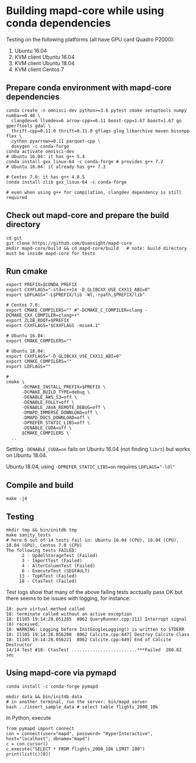 
# Building mapd-core while using conda dependencies

Testing on the following platforms (all have GPU card Quadro P2000):

1. Ubuntu 16.04
2. KVM client Ubuntu 16.04
3. KVM client Ubuntu 18.04
4. KVM client Centos 7

## Prepare conda environment with mapd-core dependencies

```
conda create -n omnisci-dev python>=3.6 pytest cmake setuptools numpy numba>=0.40 \
  clangdev=6 llvmdev=6 arrow-cpp>=0.11 boost-cpp=1.67 boost=1.67 go gperftools gdal \
  thrift-cpp=0.11.0 thrift=0.11.0 gflags glog libarchive maven bisonpp flex \
  cython pyarrow>=0.11 parquet-cpp \
  doxygen -c conda-forge
conda activate omnisci-dev
# Ubuntu 16.04: it has g++ 5.4
conda install gxx_linux-64 -c conda-forge # provides g++ 7.2
# Ubuntu 18.04: it already has g++ 7.3

# Centos 7.0: it has g++ 4.8.5
conda install zlib gxx_linux-64 -c conda-forge

# even when using g++ for compilation, clangdev dependency is still required
```

## Check out mapd-core and prepare the build directory

```
cd git
git clone https://github.com/Quansight/mapd-core
mkdir mapd-core/build && cd mapd-core/build   # note: build directory must be inside mapd-core for tests
```

## Run cmake

```
export PREFIX=$CONDA_PREFIX
export CXXFLAGS="-std=c++14 -D_GLIBCXX_USE_CXX11_ABI=0"
export LDFLAGS="-L$PREFIX/lib -Wl,-rpath,$PREFIX/lib"

# Centos 7.0:
export CMAKE_COMPILERS="" #"-DCMAKE_C_COMPILER=clang -DCMAKE_CXX_COMPILER=clang++"
export ZLIB_ROOT=$PREFIX
export CXXFLAGS="$CXXFLAGS -msse4.1"

# Ubuntu 16.04:
export CMAKE_COMPILERS=""

# Ubuntu 18.04:
export CXXFLAGS="-D_GLIBCXX_USE_CXX11_ABI=0"
export CMAKE_COMPILERS=""
export LDFLAGS=""

#
cmake \
      -DCMAKE_INSTALL_PREFIX=$PREFIX \
      -DCMAKE_BUILD_TYPE=debug \
      -DENABLE_AWS_S3=off \
      -DENABLE_FOLLY=off \
      -DENABLE_JAVA_REMOTE_DEBUG=off \
      -DMAPD_IMMERSE_DOWNLOAD=off \
      -DMAPD_DOCS_DOWNLOAD=off \
      -DPREFER_STATIC_LIBS=off \
      -DENABLE_CUDA=off \
      $CMAKE_COMPILERS \
  ..
```

Setting `-DENABLE_CUDA=on` fails on Ubuntu 16.04 (not finding `librt`) but works on Ubuntu 18.04.

Ubuntu 18.04, using `-DPREFER_STATIC_LIBS=on` requires `LDFLAGS="-ldl"`

## Compile and build

```
make -j4
```

## Testing

```
mkdir tmp && bin/initdb tmp
make sanity_tests
# here 6 out of 14 tests fail in: Ubuntu 16.04 (CPU), 18.04 (CPU), 18.04 (GPU), Centos 7.0 (CPU)
The following tests FAILED:
	  2 - UpdelStorageTest (Failed)
	  3 - ImportTest (Failed)
	  4 - AlterColumnTest (Failed)
	  6 - ExecuteTest (SEGFAULT)
	 13 - TopKTest (Failed)
	 18 - CtasTest (Failed)
```

Test logs show that many of the above failing tests acctually pass OK but there seems to be issues with logging, for instance:
```
18: pure virtual method called
18: terminate called without an active exception
18: E1105 19:14:28.051285  8062 QueryRunner.cpp:111] Interrupt signal (6) received.
18: WARNING: Logging before InitGoogleLogging() is written to STDERR
18: I1105 19:14:28.056200  8062 Calcite.cpp:447] Destroy Calcite Class
18: I1105 19:14:28.056221  8062 Calcite.cpp:449] End of Calcite Destructor 
14/14 Test #18: CtasTest .........................***Failed  280.83 sec
```

## Using mapd-core via pymapd

```
conda install -c conda-forge pymapd

mkdir data && bin/initdb data
# in another terminal, run the server: bin/mapd_server
bash ../insert_sample_data # select table flights_2008_10k
```
In Python, execute
```
from pymapd import connect
con = connect(user="mapd", password= "HyperInteractive", host="localhost", dbname="mapd")
c = con.cursor()
c.execute("SELECT * FROM flights_2008_10k LIMIT 100")
print(list(c)[0])
```
